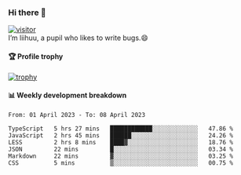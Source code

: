 ### Hi there 👋
[![visitor](https://visitor-badge.glitch.me/badge?page_id=liihuu&right_color=blue)](https://github.com/liihuu)<br>
I’m liihuu, a pupil who likes to write bugs.😄


#### 🏆 Profile trophy
[![trophy](https://github-profile-trophy.vercel.app?username=liihuu&margin-w=16&margin-h=16&rank=-C,-B)](https://github.com/liihuu)


#### 📊 Weekly development breakdown
<!--START_SECTION:waka-->

```text
From: 01 April 2023 - To: 08 April 2023

TypeScript   5 hrs 27 mins   ████████████░░░░░░░░░░░░░   47.86 %
JavaScript   2 hrs 45 mins   ██████░░░░░░░░░░░░░░░░░░░   24.26 %
LESS         2 hrs 8 mins    ████▓░░░░░░░░░░░░░░░░░░░░   18.76 %
JSON         22 mins         █░░░░░░░░░░░░░░░░░░░░░░░░   03.34 %
Markdown     22 mins         ▓░░░░░░░░░░░░░░░░░░░░░░░░   03.25 %
CSS          5 mins          ▒░░░░░░░░░░░░░░░░░░░░░░░░   00.75 %
```

<!--END_SECTION:waka-->

<!--
**liihuu/liihuu** is a ✨ _special_ ✨ repository because its `README.md` (this file) appears on your GitHub profile.

Here are some ideas to get you started:

- 🔭 I’m currently working on ...
- 🌱 I’m currently learning ...
- 👯 I’m looking to collaborate on ...
- 🤔 I’m looking for help with ...
- 💬 Ask me about ...
- 📫 How to reach me: ...
- 😄 Pronouns: ...
- ⚡ Fun fact: ...
-->
